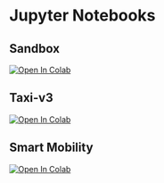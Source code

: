 # Jupyter Notebooks

## Sandbox 
[![Open In Colab](https://colab.research.google.com/assets/colab-badge.svg)](https://colab.research.google.com/github/eescriba/mesa-keras-rl/blob/master/src/notebooks/sandbox.ipynb)

## Taxi-v3
[![Open In Colab](https://colab.research.google.com/assets/colab-badge.svg)](https://colab.research.google.com/github/eescriba/mesa-keras-rl/blob/master/src/notebooks/taxi_v3.ipynb)

## Smart Mobility
[![Open In Colab](https://colab.research.google.com/assets/colab-badge.svg)](https://colab.research.google.com/github/eescriba/mesa-keras-rl/blob/master/src/notebooks/taxinet.ipynb)